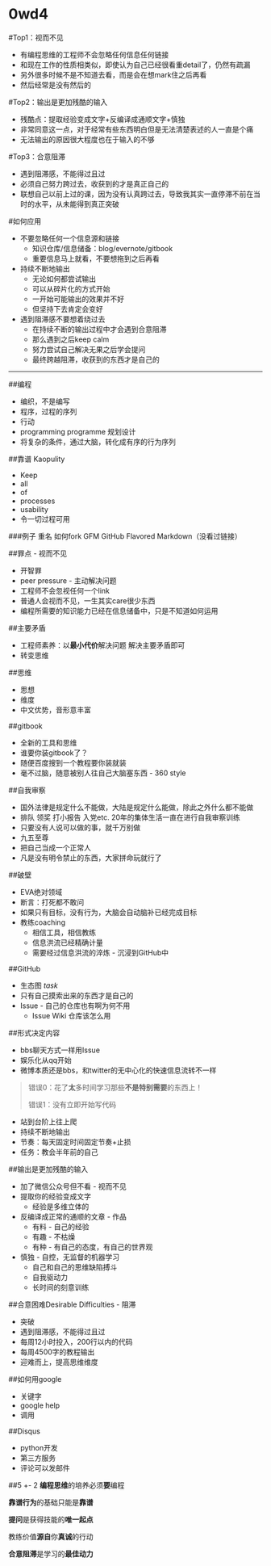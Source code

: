 # 0wd4

#Top1：视而不见
* 有编程思维的工程师不会忽略任何信息任何链接
* 和现在工作的性质相类似，即使认为自己已经很看重detail了，仍然有疏漏
* 另外很多时候不是不知道去看，而是会在想mark住之后再看
* 然后经常是没有然后的

#Top2：输出是更加残酷的输入
* 残酷点：提取经验变成文字+反编译成通顺文字+慎独
* 非常同意这一点，对于经常有些东西明白但是无法清楚表述的人一直是个痛
* 无法输出的原因很大程度也在于输入的不够

#Top3：合意阻滞
* 遇到阻滞感，不能得过且过
* 必须自己努力跨过去，收获到的才是真正自己的
* 联想自己以前上过的课，因为没有认真跨过去，导致我其实一直停滞不前在当时的水平，从未能得到真正突破

#如何应用
* 不要忽略任何一个信息源和链接
    * 知识仓库/信息储备：blog/evernote/gitbook
    * 重要信息马上就看，不要想拖到之后再看
* 持续不断地输出
    * 无论如何都尝试输出
    * 可以从碎片化的方式开始
    * 一开始可能输出的效果并不好
    * 但坚持下去肯定会变好
* 遇到阻滞感不要想着绕过去
    * 在持续不断的输出过程中才会遇到合意阻滞
    * 那么遇到之后keep calm
    * 努力尝试自己解决无果之后学会提问
    * 最终跨越阻滞，收获到的东西才是自己的



---


##编程
* 编织，不是编写
* 程序，过程的序列
* 行动
* programming programme 规划设计
* 将复杂的条件，通过大脑，转化成有序的行为序列

##靠谱 Kaopulity
* Keep
* all
* of
* processes
* usability
* 令一切过程可用

###例子
重名
如何fork
GFM GitHub Flavored Markdown（没看过链接）

##罪点 - 视而不见
* 开智罪
* peer pressure - 主动解决问题
* 工程师不会忽视任何一个link
* 普通人会视而不见，一生其实care很少东西
* 编程所需要的知识能力已经在信息储备中，只是不知道如何运用

##主要矛盾
* 工程师素养：以**最小代价**解决问题 解决主要矛盾即可
* 转变思维

##思维
* 思想
* 维度
* 中文优势，音形意丰富

##gitbook
* 全新的工具和思维
* 谁要你装gitbook了？
* 随便百度搜到一个教程要你装就装 
* 毫不过脑，随意被别人往自己大脑塞东西 - 360 style

##自我审察
* 国外法律是规定什么不能做，大陆是规定什么能做，除此之外什么都不能做
* 排队 领奖 打小报告 入党etc. 20年的集体生活一直在进行自我审察训练
* 只要没有人说可以做的事，就千万别做
* 九五至尊
* 把自己当成一个正常人
* 凡是没有明令禁止的东西，大家拼命玩就行了

##破壁
* EVA绝对领域
* 断言：打死都不敢问
* 如果只有目标，没有行为，大脑会自动脑补已经完成目标
* 教练coaching
    * 相信工具，相信教练
    * 信息洪流已经精确计量
    * 需要经过信息洪流的淬炼 - 沉浸到GitHub中

##GitHub
* 生态图 *task*
* 只有自己摸索出来的东西才是自己的
* Issue - 自己的仓库也有啊为何不用
    * Issue Wiki 仓库该怎么用

##形式决定内容
* bbs聊天方式一样用Issue
* 娱乐化从qq开始
* 微博本质还是bbs，和twitter的无中心化的快速信息流转不一样

> 错误0：花了**太**多时间学习那些**不是特别需要**的东西上！
>  
> 错误1：没有立即开始写代码

* 站到台阶上往上爬
* 持续不断地输出
* 节奏：每天固定时间固定节奏+止损
* 任务：教会半年前的自己

##输出是更加残酷的输入
* 加了微信公众号但不看 - 视而不见
* 提取你的经验变成文字
    * 经验是多维立体的
* 反编译成正常的通顺的文章 - 作品
	* 有料 - 自己的经验
	* 有趣 - 不枯燥
	* 有种 - 有自己的态度，有自己的世界观
* 慎独 - 自控，无监督的机器学习
	* 自己和自己的思维缺陷搏斗
	* 自我驱动力
	* 长时间的刻意训练

##合意困难Desirable Difficulties - 阻滞
* 突破
* 遇到阻滞感，不能得过且过
* 每周12小时投入，200行以内的代码
* 每周4500字的教程输出
* 迎难而上，提高思维维度

##如何用google
* 关键字
* google help
* 调用

##Disqus
* python开发
* 第三方服务
* 评论可以发邮件

##5 +- 2
**编程思维**的培养必须**要**编程

**靠谱行为**的基础只能是**靠谱**

**提问**是获得技能的**唯一起点**

教练价值**源自**你**真诚**的行动

**合意阻滞**是学习的**最佳动力**

